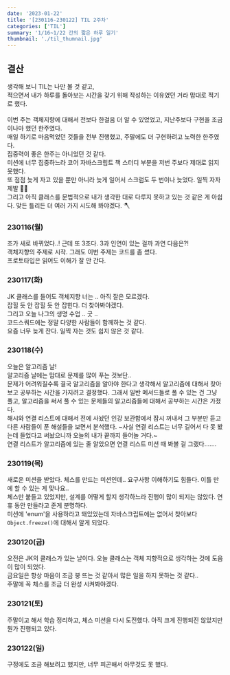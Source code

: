 ```yaml
---
date: '2023-01-22'
title: '[230116-230122] TIL 2주차'
categories: ['TIL']
summary: '1/16~1/22 간의 짧은 하루 일기'
thumbnail: './til_thumnail.jpg'
---
```


## 결산

생각해 보니 TIL는 나만 볼 것 같고, </br>
적으면서 내가 하루를 돌아보는 시간을 갖기 위해 작성하는 이유였던 거라 맘대로 적기로 했다.</br>
</br>
이번 주는 객체지향에 대해서 전보다 한걸음 더 알 수 있었었고, 지난주보다 구현을 조금이나마 했던 한주였다.</br>
매일 하기로 마음먹었던 것들을 전부 진행했고, 주말에도 더 구현하려고 노력한 한주였다.</br>
집중력이 좋은 한주는 아니었던 것 같다.</br> 미션에 너무 집중하느라 코어 자바스크립트 책 스터디 부분을 저번 주보다 제대로 읽지 못했다.</br> 또 점점 늦게 자고 있을 뿐만 아니라 늦게 일어서 스크럼도 두 번이나 늦었다. 일찍 자자 제발 😮‍💨</br>
그리고 아직 클래스를 문법적으로 내가 생각한 대로 다루지 못하고 있는 것 같은 게 아쉽다. 맞든 틀리든 더 여러 가지 시도해 봐야겠다. 🪓 </br>

### 230116(월)

조가 새로 바뀌었다..! 근데 또 3조다. 3과 인연이 있는 걸까 과연 다음은?!</br>
객체지향의 주제로 시작. 그래도 이번 주제는 코드를 좀 썼다.</br>
프로토타입은 읽어도 이해가 잘 안 간다.</br>

### 230117(화)

JK 클래스를 들어도 객체지향 너는 .. 아직 잘은 모르겠다.</br>
잡힐 듯 안 잡힐 듯 안 잡힌다. 더 찾아봐야겠다.</br>
그리고 오늘 나그의 생명 수업 .. 굿 ..</br>
코드스쿼드에는 정말 다양한 사람들이 함께하는 것 같다.</br>
요즘 너무 늦게 잔다. 일찍 자는 것도 쉽지 않은 것 같다.

### 230118(수)

오늘은 알고리즘 날!</br>
알고리즘 날에는 맘대로 문제를 많이 푸는 것보단..</br>
문제가 어려워질수록 결국 알고리즘을 알아야 한다고 생각해서 알고리즘에 대해서 찾아보고 공부하는 시간을 가지려고 결정했다. 그래서 일반 메서드들로 풀 수 있는 건 그냥 풀고, 알고리즘을 써서 풀 수 있는 문제들의 알고리즘들에 대해서 공부하는 시간은 가졌다. </br>해시와 연결 리스트에 대해서 전에 사놨던 인강 보관함에서 잠시 꺼내서 그 부분만 듣고 다른 사람들이 푼 해설들을 보면서 분석했다. ~사실 연결 리스트는 너무 길어서 다 못 봤는데 들었다고 써놨으니까 오늘의 내가 끝까지 들어놀 거다.~</br>
연결 리스트가 알고리즘에 있는 줄 알았으면 연결 리스트 미션 때 봐볼 걸 그랬다.......

### 230119(목)

새로운 미션을 받았다. 체스를 만드는 미션인데.. 요구사항 이해하기도 힘들다. 이틀 만에 할 수 있는 게 맞나요..</br>
체스만 붙들고 있었지만, 설계를 어떻게 할지 생각하느라 진행이 많이 되지는 않았다. 연휴 동안 만들라고 준게 분명하다.</br>
미션에 'enum'을 사용하라고 돼있었는데 자바스크립트에는 없어서 찾아보다 `Object.freeze()`에 대해서 알게 되었다.

### 230120(금)

오전은 JK의 클래스가 있는 날이다. 오늘 클래스는 객체 지향적으로 생각하는 것에 도움이 많이 되었다.</br>
금요일은 항상 마음이 조금 붕 뜨는 것 같아서 많은 일을 하지 못하는 것 같다..</br>
주말에 꼭 체스를 조금 더 완성 시켜봐야겠다.

### 230121(토)

주말이고 해서 학습 정리하고, 체스 미션을 다시 도전했다. 아직 크게 진행되진 않았지만 뭔가 진행되고 있다.

### 230122(일)

구정에도 조금 해보려고 했지만, 너무 피곤해서 아무것도 못 했다.
